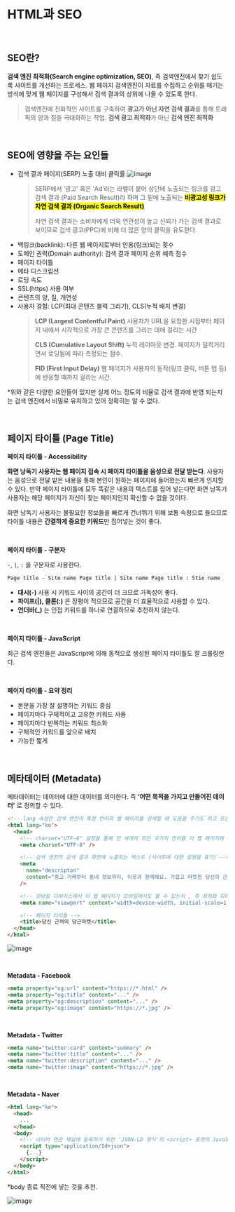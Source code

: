 # HTML과 SEO

<br />

## SEO란?

**검색 엔진 최적화(Search engine optimization, SEO)**, 즉 검색엔진에서 찾기 쉽도록 사이트를 개선하는 프로세스. 웹 페이지 검색엔진이 자료를 수집하고 순위를 매기는 방식에 맞게 웹 페이지를 구성해서 검색 결과의 상위에 나올 수 있도록 한다.

> 검색엔진에 친화적인 사이트를 구축하여 **광고가 아닌 자연 검색 결과**를 통해 트래픽의 양과 질을 극대화하는 작업.
> **검색 광고 최적화**가 아닌 **검색 엔진 최적화**

<br />

## SEO에 영향을 주는 요인들

- 검색 결과 페이지(SERP) 노출 대비 클릭률
  ![image](https://github.com/user-attachments/assets/34c18e06-ee20-479e-95ee-59d7c8861b15)
  > SERP에서 ‘광고’ 혹은 ‘Ad’라는 라벨이 붙어 상단에 노출되는 링크를 광고 검색 결과 (Paid Search Result)라 하며 그 밑에 노출되는 <mark>**비광고성 링크가 자연 검색 결과 (Organic Search Result)**</mark>
  >
  >자연 검색 결과는 소비자에게 더욱 연관성이 높고 신뢰가 가는 검색 결과로 보이므로 검색 광고(PPC)에 비해 더 많은 양의 클릭을 유도한다.
  >
- 백링크(backlink): 다른 웹 페이지로부터 인용(링크)되는 횟수
- 도메인 권력(Domain authority): 검색 결과 페이지 순위 예측 점수
- 페이지 타이틀
- 메타 디스크립션
- 로딩 속도
- SSL(https) 사용 여부
- 콘텐츠의 양, 질, 개연성
- 사용자 경험: LCP(최대 콘텐츠 블럭 그리기), CLS(누적 배치 변경)
  >**LCP (Largest Contentful Paint)**
  >사용자가 URL을 요청한 시점부터 페이지 내에서 시각적으로 가장 큰 콘텐츠를 그리는 데에 걸리는 시간
  >
  >**CLS (Cumulative Layout Shift)**
  >누적 레이아웃 변경. 페이지가 덜컥거리면서 로딩됨에 따라 측정되는 점수.
  >
  >**FID (First Input Delay)**
  >웹 페이지가 사용자의 동작(링크 클릭, 버튼 탭 등)에 반응할 때까지 걸리는 시간.

*위와 같은 다양한 요인들이 있지만 실제 어느 정도의 비율로 검색 결과에 반영 되는지는 검색 엔진에서 비밀로 유지하고 있어 정확히는 알 수 없다.

<br />

## 페이지 타이틀 (Page Title)

**페이지 타이틀 - Accessibility**

**화면 낭독기 사용자는 웹 페이지 접속 시 페이지 타이틀을 음성으로 전달 받는다**. 사용자는 음성으로 전달 받은 내용을 통해 본인이 원하는 페이지에 들어왔는지 빠르게 인지할 수 있다. 만약 페이지 타이틀에 모두 똑같은 내용의 텍스트를 집어 넣는다면 화면 낭독기 사용자는 해당 페이지가 자신이 찾는 페이지인지 확신할 수 없을 것이다.

화면 낭독기 사용자는 불필요한 정보들을 빠르게 건너뛰기 위해 보통 속청으로 들으므로 타이틀 내용은 **간결하게 중요한 키워드**만 집어넣는 것이 좋다.

<br />

**페이지 타이틀 - 구분자**

`-`, `|`, `:` 을 구분자로 사용한다.

```html
Page title - Site name Page title | Site name Page title : Stie name
```

- **대시(-)** 사용 시 키워드 사이의 공간이 더 크므로 가독성이 좋다.
- **파이프(|), 클론(:)** 은 장평이 적으므로 공간을 더 효율적으로 사용할 수 있다.
- **언더바(\_)** 는 인접 키워드를 하나로 연결하므로 추천하지 않는다.

<br />

**페이지 타이틀 - JavaScript**

최근 검색 엔진들은 JavaScript에 의해 동적으로 생성된 페이지 타이틀도 잘 크롤링한다.

<br />

**페이지 타이틀 - 요약 정리**

- 본문을 가장 잘 설명하는 키워드 중심
- 페이지마다 구체적이고 고유한 키워드 사용
- 페이지마다 반복하는 키워드 최소화
- 구체적인 키워드를 앞으로 배치
- 가능한 짧게

<br />

## 메타데이터 (Metadata)

메타데이터는 데이터에 대한 데이터를 의미한다. 즉 **‘어떤 목적을 가지고 만들어진 데이터’** 로 정의할 수 있다.

```html
<!-- lang 속성은 검색 엔진이 특정 언어의 웹 페이지를 검색할 때 도움을 주기도 하고 또는 화면 낭독기 사용자들이 이 웹 페이지를 읽을 때 어떤 음성 엔진을 선택해야 하는지 힌트를 주기도 합니다. 하지만 구글에서는 현재 lang 속성을 신뢰하지 않습니다.-->
<html lang="ko">
  <head>
    <!-- charset="UTF-8" 설정을 통해 전 세계의 모든 국가의 언어를 이 웹 페이지에 문제없이 표시할 수 있습니다. 'UTF-8'이 표준입니다.-->
    <meta charset="UTF-8" />

    <!-- 검색 엔진의 검색 결과 화면에 노출되는 텍스트 (사이트에 대한 설명을 표기) -->
    <meta
      name="descripton"
      content="중고 거래부터 동네 정보까지, 이웃과 함께해요. 가깝고 따뜻한 당신의 근처를 만들어요."
    />

    <!-- 모바일 디바이스에서 이 웹 페이지가 모바일에서도 볼 수 있는지 , 즉 최적화 되어 있는지에 대한 정보를 검색 엔진에 제공-->
    <meta name="viewport" content="width=device-width, initial-scale=1.0" />

    <!-- 페이지 타이틀 -->
    <title>당신 근처의 당근마켓</title>
  </head>
</html>
```

![image](https://github.com/user-attachments/assets/d6cfe3b4-c176-42c3-97e8-5b2fd75ac51c)

<br />

**Metadata - Facebook**

```html
<meta property="og:url" content="https://*.html" />
<meta property="og:title" content="..." />
<meta property="og:description" content="..." />
<meta property="og:image" content="https://*.jpg" />
```

<br />

**Metadata - Twitter**

```html
<meta name="twitter:card" content="summary" />
<meta name="twitter:title" content="..." />
<meta name="twitter:description" content="..." />
<meta name="twitter:image" content="https://*.jpg" />
```

<br />

**Metadata - Naver**

```html
<html lang="ko">
  <head>
    ...
  </head>
  <body>
    <!-- 네이버 연관 채널에 등록하기 위한 'JSON-LD 형식'의 <script> 포맷의 JavaScript -->
    <script type="application/Id+json">
      {...}
    </script>
  </body>
</html>
```

\*body 종료 직전에 넣는 것을 추천.

![image](https://github.com/user-attachments/assets/ce7d02fd-5155-4a66-92a9-9a53e3e0169e)
